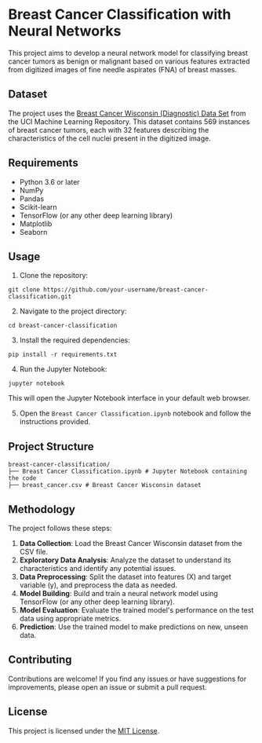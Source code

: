 # Breast Cancer Classification with Neural Networks

This project aims to develop a neural network model for classifying breast cancer tumors as benign or malignant based on various features extracted from digitized images of fine needle aspirates (FNA) of breast masses.

## Dataset

The project uses the [Breast Cancer Wisconsin (Diagnostic) Data Set](https://archive.ics.uci.edu/ml/datasets/Breast+Cancer+Wisconsin+(Diagnostic)) from the UCI Machine Learning Repository. This dataset contains 569 instances of breast cancer tumors, each with 32 features describing the characteristics of the cell nuclei present in the digitized image.

## Requirements

- Python 3.6 or later
- NumPy
- Pandas
- Scikit-learn
- TensorFlow (or any other deep learning library)
- Matplotlib
- Seaborn

## Usage

1. Clone the repository:

```
git clone https://github.com/your-username/breast-cancer-classification.git
```

2. Navigate to the project directory:

```
cd breast-cancer-classification
```

3. Install the required dependencies:

```
pip install -r requirements.txt
```

4. Run the Jupyter Notebook:

```
jupyter notebook
```

This will open the Jupyter Notebook interface in your default web browser.

5. Open the `Breast Cancer Classification.ipynb` notebook and follow the instructions provided.

## Project Structure

```
breast-cancer-classification/
├── Breast Cancer Classification.ipynb # Jupyter Notebook containing the code
├── breast_cancer.csv # Breast Cancer Wisconsin dataset

```

## Methodology

The project follows these steps:

1. **Data Collection**: Load the Breast Cancer Wisconsin dataset from the CSV file.
2. **Exploratory Data Analysis**: Analyze the dataset to understand its characteristics and identify any potential issues.
3. **Data Preprocessing**: Split the dataset into features (X) and target variable (y), and preprocess the data as needed.
4. **Model Building**: Build and train a neural network model using TensorFlow (or any other deep learning library).
5. **Model Evaluation**: Evaluate the trained model's performance on the test data using appropriate metrics.
6. **Prediction**: Use the trained model to make predictions on new, unseen data.

## Contributing

Contributions are welcome! If you find any issues or have suggestions for improvements, please open an issue or submit a pull request.

## License

This project is licensed under the [MIT License](LICENSE).
